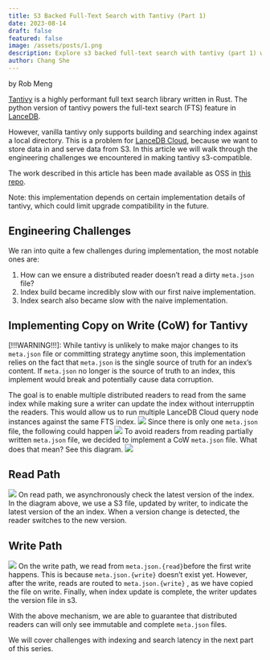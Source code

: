 ```yaml
---
title: S3 Backed Full-Text Search with Tantivy (Part 1)
date: 2023-08-14
draft: false
featured: false
image: /assets/posts/1.png
description: Explore s3 backed full-text search with tantivy (part 1) with practical insights and expert guidance from the LanceDB team.
author: Chang She
---
```

by Rob Meng

[Tantivy](https://github.com/quickwit-oss/tantivy) is a highly performant full text search library written in Rust. The python version of tantivy powers the full-text search (FTS) feature in [LanceDB](https://github.com/lancedb/lancedb).

However, vanilla tantivy only supports building and searching index against a local directory. This is a problem for [LanceDB Cloud](https://noteforms.com/forms/lancedb-mailing-list-cloud-kty1o5?notionforms=1&amp;utm_source=notionforms), because we want to store data in and serve data from S3. In this article we will walk through the engineering challenges we encountered in making tantivy s3-compatible.

The work described in this article has been made available as OSS in [this repo](https://github.com/lancedb/tantivy-object-store).

Note: this implementation depends on certain implementation details of tantivy, which could limit upgrade compatibility in the future.

## Engineering Challenges

We ran into quite a few challenges during implementation, the most notable ones are:

1. How can we ensure a distributed reader doesn’t read a dirty `meta.json` file?
2. Index build became incredibly slow with our first naive implementation.
3. Index search also became slow with the naive implementation.

## Implementing Copy on Write (CoW) for Tantivy

[!!!WARNING!!!]: While tantivy is unlikely to make major changes to its `meta.json` file or committing strategy anytime soon, this implementation relies on the fact that `meta.json` is the single source of truth for an index’s content. If `meta.json` no longer is the source of truth to an index, this implement would break and potentially cause data corruption.

The goal is to enable multiple distributed readers to read from the same index while making sure a writer can update the index without interrupptin the readers. This would allow us to run multiple LanceDB Cloud query node instances against the same FTS index.
![](https://miro.medium.com/v2/resize:fit:770/1*cj41cmBTBz0QaT9h3e6loQ.png)
Since there is only one `meta.json` file, the following could happen
![](https://miro.medium.com/v2/resize:fit:770/1*w45DjlH0YzqnrITLLueRyg.png)
To avoid readers from reading partially written `meta.json` file, we decided to implement a CoW `meta.json` file. What does that mean? See this diagram.
![](https://miro.medium.com/v2/resize:fit:770/1*ReeLhxHyF4zWF1phSvl4xQ.png)
## Read Path
![](https://miro.medium.com/v2/resize:fit:770/1*RuOecvFfhr7dvSh7vD9gAg.png)
On read path, we asynchronously check the latest version of the index. In the diagram above, we use a S3 file, updated by writer, to indicate the latest version of the an index. When a version change is detected, the reader switches to the new version.

## Write Path
![](https://miro.medium.com/v2/resize:fit:770/1*gw3qLodnW_VwK8wrvAc-1A.png)
On the write path, we read from `meta.json.{read}`before the first write happens. This is because `meta.json.{write}` doesn’t exist yet. However, after the write, reads are routed to `meta.json.{write}` , as we have copied the file on write. Finally, when index update is complete, the writer updates the version file in s3.

With the above mechanism, we are able to guarantee that distributed readers can will only see immutable and complete `meta.json` files.

We will cover challenges with indexing and search latency in the next part of this series.
